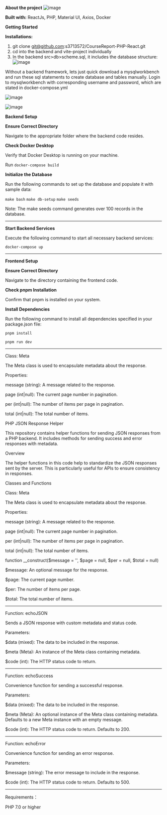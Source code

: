 ****About the project****
![image](https://github.com/user-attachments/assets/69dbef8e-efab-4a29-b65a-047017dbd08a)

**Built with:**
ReactJs,
PHP,
Material UI,
Axios,
Docker

****Getting Started****

**Installations:**
1. git clone git@github.com:s3713572/CourseReport-PHP-React.git
2. cd into the backend and vite-project individually
3. In the backend src>db>scheme.sql, it includes the database structure:
![image](https://github.com/user-attachments/assets/813d2f93-ffa9-4477-a393-fb94ef1c11c8)

Without a backend framework, lets just quick download a mysqlworkbench and run these sql statements to create database and tables manually.
Login to mysqlworkbench with corresponding username and password, which are stated in docker-compose.yml

![image](https://github.com/user-attachments/assets/685d2545-0e0b-42ae-af6d-1e60fe55368b)

![image](https://github.com/user-attachments/assets/628c1d5f-8890-462a-a45d-355f4f1d9d22)



****Backend Setup****

**Ensure Correct Directory**

Navigate to the appropriate folder where the backend code resides.

**Check Docker Desktop**

Verify that Docker Desktop is running on your machine.

Run `docker-compose build`

**Initialize the Database**

Run the following commands to set up the database and populate it with sample data:

`make bash`
`make db-setup`
`make seeds`

Note: The make seeds command generates over 100 records in the database.

-------------------------------------------------------------------------------------------------------------------------

**Start Backend Services**

Execute the following command to start all necessary backend services:

`docker-compose up`

-------------------------------------------------------------------------------------------------------------------------

****Frontend Setup****

**Ensure Correct Directory**

Navigate to the directory containing the frontend code.

**Check pnpm Installation**

Confirm that pnpm is installed on your system.

**Install Dependencies**

Run the following command to install all dependencies specified in your package.json file:

`pnpm install`

`pnpm run dev`

-------------------------------------------------------------------------------------------------------------------------

Class: Meta

The Meta class is used to encapsulate metadata about the response.

Properties:

message (string): A message related to the response.

page (int|null): The current page number in pagination.

per (int|null): The number of items per page in pagination.

total (int|null): The total number of items.


PHP JSON Response Helper

This repository contains helper functions for sending JSON responses from a PHP backend. It includes methods for sending success and error responses with metadata.

Overview

The helper functions in this code help to standardize the JSON responses sent by the server. This is particularly useful for APIs to ensure consistency in responses.

Classes and Functions

Class: Meta

The Meta class is used to encapsulate metadata about the response.

Properties:

message (string): A message related to the response.

page (int|null): The current page number in pagination.

per (int|null): The number of items per page in pagination.

total (int|null): The total number of items.


function __construct($message = '', $page = null, $per = null, $total = null)

$message: An optional message for the response.

$page: The current page number.

$per: The number of items per page.

$total: The total number of items.

-----------------------------------------------

Function: echoJSON

Sends a JSON response with custom metadata and status code.

Parameters:

$data (mixed): The data to be included in the response.

$meta (Meta): An instance of the Meta class containing metadata.

$code (int): The HTTP status code to return.

-----------------------------------------------

Function: echoSuccess

Convenience function for sending a successful response.

Parameters:

$data (mixed): The data to be included in the response.

$meta (Meta): An optional instance of the Meta class containing metadata. Defaults to a new Meta instance with an empty message.

$code (int): The HTTP status code to return. Defaults to 200.

-----------------------------------------------

Function: echoError

Convenience function for sending an error response.

Parameters:

$message (string): The error message to include in the response.

$code (int): The HTTP status code to return. Defaults to 500.

-----------------------------------------------

Requirements：

PHP 7.0 or higher
